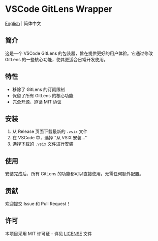 # VSCode GitLens Wrapper

[English](README.md) | 简体中文

## 简介

这是一个 VSCode GitLens 的包装器，旨在提供更好的用户体验。它通过修改 GitLens 的一些核心功能，使其更适合日常开发使用。

## 特性

- 移除了 GitLens 的订阅限制
- 保留了所有 GitLens 的核心功能
- 完全开源，遵循 MIT 协议

## 安装

1. 从 Release 页面下载最新的 `.vsix` 文件
2. 在 VSCode 中，选择 "从 VSIX 安装..."
3. 选择下载的 `.vsix` 文件进行安装

## 使用

安装完成后，所有 GitLens 的功能都可以直接使用，无需任何额外配置。

## 贡献

欢迎提交 Issue 和 Pull Request！

## 许可

本项目采用 MIT 许可证 - 详见 [LICENSE](LICENSE) 文件
